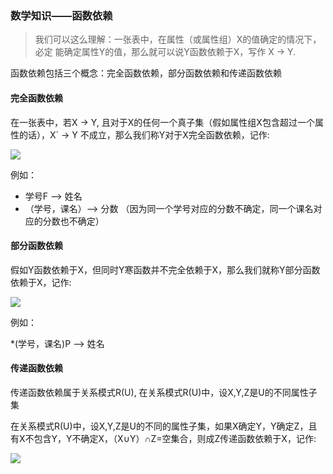 ### 数学知识——函数依赖

>我们可以这么理解：一张表中，在属性（或属性组）X的值确定的情况下，必定
>能确定属性Y的值，那么就可以说Y函数依赖于X，写作 X -> Y.

函数依赖包括三个概念：完全函数依赖，部分函数依赖和传递函数依赖

#### 完全函数依赖

在一张表中，若X -> Y, 且对于X的任何一个真子集（假如属性组X包含超过一个属性的话），X` -> Y 不成立，那么我们称Y对于X完全函数依赖，记作:

![](https://github.com/yangguangyong/yangguangyong.github.io/blob/master/assets/2016/03/pic1.png)

例如：

* 学号F ——> 姓名
* （学号，课名）——> 分数 （因为同一个学号对应的分数不确定，同一个课名对应的分数也不确定）

#### 部分函数依赖

假如Y函数依赖于X，但同时Y寒函数并不完全依赖于X，那么我们就称Y部分函数依赖于X，记作:

![](https://github.com/yangguangyong/yangguangyong.github.io/blob/master/assets/2016/03/pic2.png)

例如：

*(学号，课名)P ——> 姓名

#### 传递函数依赖

传递函数依赖属于关系模式R(U), 在关系模式R(U)中，设X,Y,Z是U的不同属性子集

在关系模式R(U)中，设X,Y,Z是U的不同的属性子集，如果X确定Y，Y确定Z，且有X不包含Y，Y不确定X，（X∪Y）∩Z=空集合，则成Z传递函数依赖于X，记作:

![](https://github.com/yangguangyong/yangguangyong.github.io/blob/master/assets/2016/03/pic3.png)
